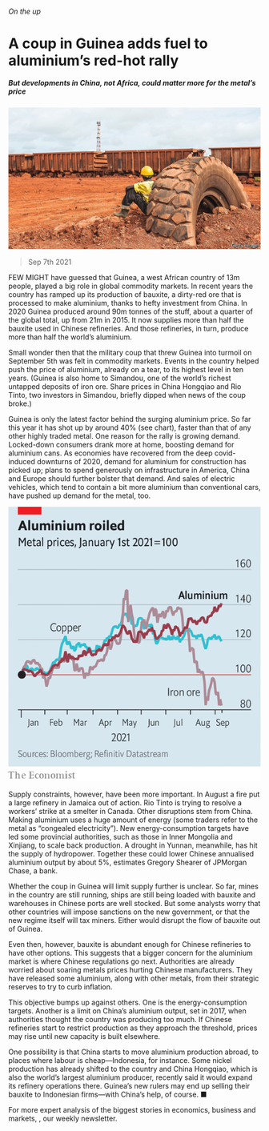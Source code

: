 ###### On the up

# A coup in Guinea adds fuel to aluminium’s red-hot rally 

##### But developments in China, not Africa, could matter more for the metal’s price 

![image](images/20210911_fnp002.jpg) 

> Sep 7th 2021 

FEW MIGHT have guessed that Guinea, a west African country of 13m people, played a big role in global commodity markets. In recent years the country has ramped up its production of bauxite, a dirty-red ore that is processed to make aluminium, thanks to hefty investment from China. In 2020 Guinea produced around 90m tonnes of the stuff, about a quarter of the global total, up from 21m in 2015. It now supplies more than half the bauxite used in Chinese refineries. And those refineries, in turn, produce more than half the world’s aluminium.

Small wonder then that the military coup that threw Guinea into turmoil on September 5th was felt in commodity markets. Events in the country helped push the price of aluminium, already on a tear, to its highest level in ten years. (Guinea is also home to Simandou, one of the world’s richest untapped deposits of iron ore. Share prices in China Hongqiao and Rio Tinto, two investors in Simandou, briefly dipped when news of the coup broke.)


Guinea is only the latest factor behind the surging aluminium price. So far this year it has shot up by around 40% (see chart), faster than that of any other highly traded metal. One reason for the rally is growing demand. Locked-down consumers drank more at home, boosting demand for aluminium cans. As economies have recovered from the deep covid-induced downturns of 2020, demand for aluminium for construction has picked up; plans to spend generously on infrastructure in America, China and Europe should further bolster that demand. And sales of electric vehicles, which tend to contain a bit more aluminium than conventional cars, have pushed up demand for the metal, too.

![image](images/20210911_fnc162.png) 


Supply constraints, however, have been more important. In August a fire put a large refinery in Jamaica out of action. Rio Tinto is trying to resolve a workers’ strike at a smelter in Canada. Other disruptions stem from China. Making aluminium uses a huge amount of energy (some traders refer to the metal as “congealed electricity”). New energy-consumption targets have led some provincial authorities, such as those in Inner Mongolia and Xinjiang, to scale back production. A drought in Yunnan, meanwhile, has hit the supply of hydropower. Together these could lower Chinese annualised aluminium output by about 5%, estimates Gregory Shearer of JPMorgan Chase, a bank.

Whether the coup in Guinea will limit supply further is unclear. So far, mines in the country are still running, ships are still being loaded with bauxite and warehouses in Chinese ports are well stocked. But some analysts worry that other countries will impose sanctions on the new government, or that the new regime itself will tax miners. Either would disrupt the flow of bauxite out of Guinea.

Even then, however, bauxite is abundant enough for Chinese refineries to have other options. This suggests that a bigger concern for the aluminium market is where Chinese regulations go next. Authorities are already worried about soaring metals prices hurting Chinese manufacturers. They have released some aluminium, along with other metals, from their strategic reserves to try to curb inflation.

This objective bumps up against others. One is the energy-consumption targets. Another is a limit on China’s aluminium output, set in 2017, when authorities thought the country was producing too much. If Chinese refineries start to restrict production as they approach the threshold, prices may rise until new capacity is built elsewhere.

One possibility is that China starts to move aluminium production abroad, to places where labour is cheap—Indonesia, for instance. Some nickel production has already shifted to the country and China Hongqiao, which is also the world’s largest aluminium producer, recently said it would expand its refinery operations there. Guinea’s new rulers may end up selling their bauxite to Indonesian firms—with China’s help, of course. ■

For more expert analysis of the biggest stories in economics, business and markets, , our weekly newsletter.

